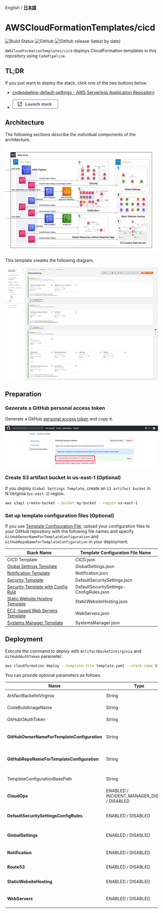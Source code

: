 English / [**日本語**](README_JP.md)

# AWSCloudFormationTemplates/cicd
![Build Status](https://codebuild.ap-northeast-1.amazonaws.com/badges?uuid=eyJlbmNyeXB0ZWREYXRhIjoiT1o3djE0RFpweWErRDl6SkpwTGsySVJKbWk0ajhreUlEaXAvTHh3ZzdaS2wzNVR5V1hpZkZRRVRtcFIvNncydWdad2w4TG9MRVMzVGFvMlZKY2RNYUowPSIsIml2UGFyYW1ldGVyU3BlYyI6Ik0vOGVWdGFEWTlyYVdDZUwiLCJtYXRlcmlhbFNldFNlcmlhbCI6MX0%3D&branch=master)
![GitHub](https://img.shields.io/github/license/eijikominami/aws-cloudformation-templates)
![GitHub release (latest by date)](https://img.shields.io/github/v/release/eijikominami/aws-cloudformation-templates)

``AWSCloudFormationTemplates/cicd`` deploys CloudFormation templates in this repository using `CodePipeline`.

## TL;DR

If you just want to deploy the stack, click one of the two buttons below.

+ [codepipeline-default-settings - AWS Serverless Application Repository](https://serverlessrepo.aws.amazon.com/applications/arn:aws:serverlessrepo:us-east-1:172664222583:applications~codepipeline-default-settings)

+ [![cloudformation-launch-stack](../images/cloudformation-launch-stack.png)](https://console.aws.amazon.com/cloudformation/home?region=ap-northeast-1#/stacks/create/review?stackName=CICD&templateURL=https://eijikominami.s3-ap-northeast-1.amazonaws.com/aws-cloudformation-templates/cicd/template.yaml) 

## Architecture

The following sections describe the individual components of the architecture.

![](../images/architecture.png)

This template creates the following diagram.

![](../images/cicd_codepipeline.png)

## Preparation

### Generate a GitHub personal access token

Generate a GitHub [personal access token](https://help.github.com/en/github/authenticating-to-github/creating-a-personal-access-token-for-the-command-line) and copy it.

![](../images/generate_your_access_token.png)

### Create S3 artifact bucket in us-east-1 (Optional)

If you deploy ``Global Settings Template``, create an ``S3 artifact bucket`` in N.Verginia (`us-east-1`) region.
 
```bash
aws s3api create-bucket --bucket my-bucket --region us-east-1
```
### Set up template configuration files (Optional)

If you use [Template Configuration File](https://docs.aws.amazon.com/AWSCloudFormation/latest/UserGuide/continuous-delivery-codepipeline-cfn-artifacts.html#w2ab1c13c17c13), upload your configuration files to your GitHub repository with the following file names and specify `GitHubOwnerNameForTemplateConfiguration` and `GitHubRepoNameForTemplateConfiguration` in your deployment.

| Stack Name | Template Configuration File Name | 
| --- | --- |
| CICD Template | CICD.json |
| [Global Settings Template](../global/README.md) | GlobalSettings.json |
| [Notification Template](../notification/README.md) | Notification.json |
| [Security Template](../security/README.md) | DefaultSecuritySettings.json |
| [Security Template with Config Rule](../security-config-rules/README.md) | DefaultSecuritySettings-ConfigRules.json |
| [Static Website Hosting Template](../static-website-hosting-with-ssl/README.md) | StaticWebsiteHosting.json |
| [EC2-based Web Servers Template](../web-servers/README.md) | WebServers.json |
| [Systems Manager Template](../web-servers/README_JP.md) | SystemsManager.json |

## Deployment

Execute the command to deploy with `ArtifactBacketInVirginia` and `GitHubOAuthToken` parameter.

```bash
aws cloudformation deploy --template-file template.yaml --stack-name StaticWebsiteHosting --parameter-overrides ArtifactBacketInVirginia=my0bucket GitHubOAuthToken=XXXXX
```

You can provide optional parameters as follows.

| Name | Type | Default | Required | Details | 
| --- | --- | --- | --- | --- |
| ArtifactBacketInVirginia | String | | | The S3 artifact bucket name in N.Verginia region |
| CodeBuildImageName | String | aws/codebuild/amazonlinux2-x86_64-standard:3.0 | ○ | The Docker image name for CodeBuild |
| GitHubOAuthToken | String | | | The **OAuth token** to access GitHub |
| **GitHubOwnerNameForTemplateConfiguration** | String | | | The **GitHub owner name** for CloudFormation Template Configuration files |
| **GitHubRepoNameForTemplateConfiguration** | String | | | The **GitHub repository name** for CloudFormation Template Configuration files |
| TemplateConfigurationBasePath | String | | | The base path of template configration files |
| **CloudOps** | ENABLED / INCIDENT_MANAGER_DISABLED / DISABLED | DISABLED | ○ | If it is ENABLED, `GlobalSettings` stack is deployed |
| **DefaultSecuritySettingsConfigRules** | ENABLED / DISABLED | DISABLED | ○ | If it is ENABLED, `DefaultSecuritySettings-ConfigRules` stack is deployed |
| **GlobalSettings** | ENABLED / DISABLED | DISABLED | ○ | If it is ENABLED, `GlobalSettings` stack is deployed |
| **Notification** | ENABLED / DISABLED | DISABLED | ○ | If it is ENABLED, `Notification` stack is deployed |
| **Route53** | ENABLED / DISABLED | DISABLED | ○ | If it is ENABLED, `Route53` stack is deployed |
| **StaticWebsiteHosting** | ENABLED / DISABLED | DISABLED | ○ | If it is ENABLED, `StaticWebsiteHosting` stack is deployed |
| **WebServers** | ENABLED / DISABLED | DISABLED | ○ | If it is ENABLED, `WebServers` stack is deployed |